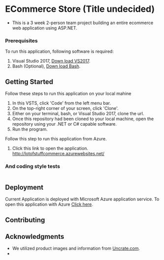 # ECommerce Store (Title undecided)
- This is a 3 week 2-person team project building an entire ecommerce web application using ASP.NET.

### Prerequisites

To run this application, following software is required:
1. Visual Studio 2017, [Down load VS2017](https://visualstudio.microsoft.com/downloads/).
2. Bash (Optional), [Down load Bash](https://git-scm.com/downloads).


## Getting Started

Follow these steps to run this application on your local mahine
1. In this VSTS, click 'Code' from the left menu bar.
2. On the top-right corner of your screen, click 'Clone'.
3. Either on your terminal, bash, or Visual Studio 2017, clone the url.
4. Once this repository had been cloned to your local machine, open the repository using your .NET or C# capable software.
5. Run the program.

Follow this step to run this application from Azure.
1. Click this link to open the application. http://lotofstuffcommerce.azurewebsites.net/



### And coding style tests

```
```

## Deployment

Current Application is deployed with Microsoft Azure application service. To open this application
with Azure [Click here](http://lotofstuffcommerce.azurewebsites.net/).


## Contributing


## Acknowledgments

* We utilized product images and information from [Uncrate.com](https://uncrate.com/).
* 
